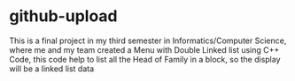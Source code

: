 # github-upload
This is a final project in my third semester in Informatics/Computer Science, 
where me and my team created a Menu with Double Linked list using C++ Code, 
this code help to list all the Head of Family in a block, so the display will be a linked list data

